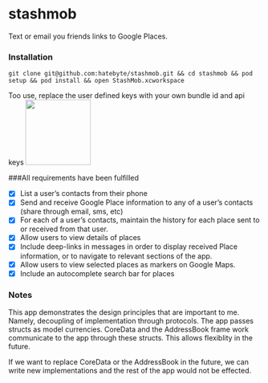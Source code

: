 # stashmob
Text or email you friends links to Google Places.

### Installation
````
git clone git@github.com:hatebyte/stashmob.git && cd stashmob && pod setup && pod install && open StashMob.xcworkspace
````

Too use, replace the user defined keys with your own bundle id and api keys
<img src="http://i.imgur.com/VzBKqcG.png" height="130">


###All requirements have been fulfilled  
- [x] List a user’s contacts from their phone  
- [x] Send and receive Google Place information to any of a user’s contacts  
(share through email, sms, etc)  
- [x] For each of a user’s contacts, maintain the history for each place sent
to or received from that user.  
- [x] Allow users to view details of places  
- [x] Include deep-links in messages in order to display received Place  
information, or to navigate to relevant sections of the app.  
- [x] Allow users to view selected places as markers on Google Maps.  
- [x] Include an autocomplete search bar for places  

### Notes

This app demonstrates the design principles that are important to me.
Namely, decoupling of implementation through protocols. The app passes structs as model currencies. CoreData and the AddressBook frame work communicate to the app through these structs. This allows flexiblity in the future. 

If we want to replace CoreData or the AddressBook in the future, we can write new implementations and the rest of the app would not be effected. 

	